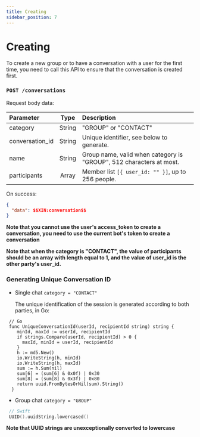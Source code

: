 ```yaml
---
title: Creating
sidebar_position: 7
---
```


# Creating

To create a new group or to have a conversation with a user for the first time, you need to call this API to ensure that the conversation is created first.


### `POST /conversations`

Request body data:

| Parameter | Type | Description |
| :----- | :----: | :---- |
| category | String | "GROUP" or "CONTACT" |
| conversation_id | String | Unique identifier, see below to generate. |
| name | String | Group name, valid when category is "GROUP", 512 characters at most. |
| participants | Array | Member list ```[{ user_id: "" }]```, up to 256 people. |

On success:

```json
{
  "data": $$XIN:conversation$$
}
```

**Note that you cannot use the user's access_token to create a conversation, you need to use the current bot's token to create a conversation**

**Note that when the category is "CONTACT", the value of participants should be an array with length equal to 1, and the value of user_id is the other party's user_id.**

### Generating Unique Conversation ID

- Single chat `category = "CONTACT"`

  The unique identification of the session is generated according to both parties, in Go:

```golang
 // Go
 func UniqueConversationId(userId, recipientId string) string {
    minId, maxId := userId, recipientId
    if strings.Compare(userId, recipientId) > 0 {
      maxId, minId = userId, recipientId
    }
    h := md5.New()
    io.WriteString(h, minId)
    io.WriteString(h, maxId)
    sum := h.Sum(nil)
    sum[6] = (sum[6] & 0x0f) | 0x30
    sum[8] = (sum[8] & 0x3f) | 0x80
    return uuid.FromBytesOrNil(sum).String()
  }
```

- Group chat `category = "GROUP"`

```Swift
 // Swift
 UUID().uuidString.lowercased()
```
**Note that UUID strings are unexceptionally converted to lowercase**
